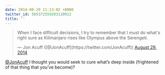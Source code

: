 ```yaml
---
date: 2014-08-29 11:13:02 +0000
twitter_id: 505372559203110912
title: ''
---
```


<blockquote class="twitter-tweet"><p lang="en" dir="ltr">When I face difficult decisions, I try to remember that I must do what&#39;s right sure as Kilimanjaro rises like Olympus above the Serengeti.</p>&mdash; Jon Acuff ([@JonAcuff](https://twitter.com/JonAcuff)) <a href="https://twitter.com/JonAcuff/status/505371478884618240?ref_src=twsrc%5Etfw">August 29, 2014</a></blockquote>
<script async src="https://platform.twitter.com/widgets.js" charset="utf-8"></script>

[@JonAcuff](https://twitter.com/JonAcuff) I thought you would seek to cure what’s deep inside (frightened of that thing that you’ve become)?
